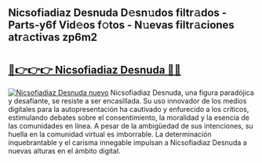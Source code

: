 ## Nicsofiadiaz Desnuda D𝚎sn𝚞dos filtr𝚊dos - Parts-y6f Vid𝚎os f𝚘tos - N𝚞evas filtr𝚊ciones atr𝚊ctivas zp6m2

# <h2><a href="http://mbb3iy.tromn.icu/?c=Nicsofiadiaz+Desnuda">🔗👉👉👉 Nicsofiadiaz Desnuda 🔗🔗</a></h2>

[![Nicsofiadiaz Desnuda nuevo](https://i.imgur.com/pEAQMta.gif)](http://mbb3iy.tromn.icu/?c=Nicsofiadiaz+Desnuda)
Nicsofiadiaz Desnuda, una figura paradójica y desafiante, se resiste a ser encasillada. Su uso innovador de los medios digitales para la autopresentación ha cautivado y enfurecido a los críticos, estimulando debates sobre el consentimiento, la moralidad y la esencia de las comunidades en línea. A pesar de la ambigüedad de sus intenciones, su huella en la comunidad virtual es imborrable. La determinación inquebrantable y el carisma innegable impulsan a Nicsofiadiaz Desnuda a nuevas alturas en el ámbito digital.
